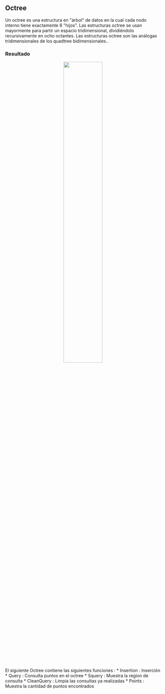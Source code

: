 ## Octree
Un octree es una estructura en "árbol" de datos en la cual cada nodo interno tiene exactamente 8 "hijos". Las estructuras octree se usan mayormente para partir un espacio tridimensional, dividiéndolo recursivamente en ocho octantes. Las estructuras octree son las análogas tridimensionales de los quadtree bidimensionales..
### Resultado
<html>
<p align="center">
  <img width="50%" height="50%" src="https://github.com/syordya/CSUNSA-EDA/blob/master/Examen01/Img/octree.gif">
</p>
</hmtl>
El siguiente Octree contiene las siguientes funciones :
* Insertion : Inserción
* Query : Consulta puntos en el octree
* Squery : Muestra la region de consulta
* CleanQuery : Limpia las consultas ya realizadas
* Points : Muestra la cantidad de puntos encontrados
